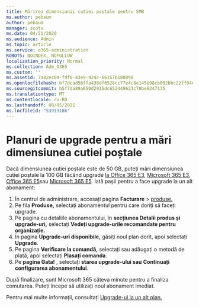 ```yaml
---
title: Mărirea dimensiunii cutiei poștale pentru SMB
ms.author: pebaum
author: pebaum
manager: scotv
ms.date: 04/21/2020
ms.audience: Admin
ms.topic: article
ms.service: o365-administration
ROBOTS: NOINDEX, NOFOLLOW
localization_priority: Normal
ms.collection: Adm_O365
ms.custom: ''
ms.assetid: 7a82ec04-fdf6-43e9-924c-66157b180890
ms.openlocfilehash: bf7dcad56ffa438df6528cc77e4c8e145e98cb002bbc22ff04d8f08dc7d37232
ms.sourcegitcommit: b5f7da89a650d2915dc652449623c78be6247175
ms.translationtype: MT
ms.contentlocale: ro-RO
ms.lasthandoff: 08/05/2021
ms.locfileid: "53913186"
---
```

# <a name="upgrade-plans-to-increase-mailbox-size"></a>Planuri de upgrade pentru a mări dimensiunea cutiei poștale

Dacă dimensiunea cutiei poștale este de 50 GB, puteți mări dimensiunea cutiei poștale la 100 GB făcând upgrade [la Office 365 E3](https://www.microsoft.com/microsoft-365/enterprise/office-365-e3?rtc=1&activetab=pivot:overviewtab), [Microsoft 365 E3](https://www.microsoft.com/microsoft-365/enterprise/e3?activetab=pivot%3aoverviewtab), [Office 365 E5](https://www.microsoft.com/microsoft-365/enterprise/office-365-e5?rtc=1&activetab=pivot%3aoverviewtab)sau [Microsoft 365 E5](https://www.microsoft.com/microsoft-365/enterprise/e5?activetab=pivot%3aoverviewtab). Iată pașii pentru a face upgrade la un alt abonament:
  
1. În centrul de administrare, accesați pagina **Facturare**  >  [produse.](https://go.microsoft.com/fwlink/p/?linkid=842054)
2. Pe fila **Produse,** selectați abonamentul pentru care doriți să faceți upgrade.
3. Pe pagina cu detaliile abonamentului, în **secțiunea Detalii produs și upgrade-uri,** selectați **Vedeți upgrade-urile recomandate pentru organizație.**
4. În pagina **Upgrade-uri disponibile,** găsiți noul plan dorit, apoi selectați **Upgrade**.
5. Pe pagina **Verificare la comandă,** selectați sau adăugați o metodă de plată, apoi selectați **Plasați comanda**.
6. Pe **pagina Gata!** , selectați **starea upgrade-ului sau** **Continuați configurarea abonamentului**.

După finalizare, sunt Microsoft 365 câteva minute pentru a finaliza comutarea. Puteți începe să utilizați noul abonament imediat.

Pentru mai multe informații, consultați [Upgrade-ul la un alt plan.](https://docs.microsoft.com/microsoft-365/commerce/subscriptions/upgrade-to-different-plan)